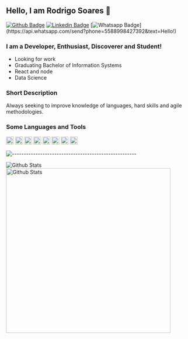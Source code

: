 
   
## Hello, I am Rodrigo Soares 👋
[![Github Badge](https://img.shields.io/badge/-Github-000?style=flat-square&logo=Github&logoColor=white&link=https://github.com/devrodrigocsoares)](https://github.com/devrodrigocsoares)
[![Linkedin Badge](https://img.shields.io/badge/-LinkedIn-blue?style=flat-square&logo=Linkedin&logoColor=white&link=https://www.linkedin.com/in/rodrigo-soares-6b8535119/)](https://www.linkedin.com/in/rodrigo-soares-6b8535119/)
[![Whatsapp Badge](https://img.shields.io/badge/-Whatsapp-4CA143?style=flat-square&labelColor=4CA143&logo=whatsapp&logoColor=white&link=https://api.whatsapp.com/send?phone=5588998427392&text=Hello!)](https://api.whatsapp.com/send?phone=5588998427392&text=Hello!)


### I am a Developer, Enthusiast, Discoverer and Student!
- Looking for work
- Graduating Bachelor of Information Systems
- React and node
- Data Science 


### Short Description
Always seeking to improve knowledge of languages, hard skills and agile methodologies.

### Some Languages and Tools

<a href="https://www.typescriptlang.org/" title="Typescript"><img src="https://github.com/get-icon/geticon/raw/master/icons/typescript-icon.svg" alt="Typescript" width="21px" height="21px"></a>
<a href="https://developer.mozilla.org/en-US/docs/Web/JavaScript" title="JavaScript"><img src="https://github.com/get-icon/geticon/raw/master/icons/javascript.svg" alt="JavaScript" width="21px" height="21px"></a>
<a href="https://reactjs.org/" title="React"><img src="https://github.com/get-icon/geticon/raw/master/icons/react.svg" alt="React" width="21px" height="21px"></a>
<a href="https://www.w3.org/TR/CSS/" title="CSS3"><img src="https://github.com/get-icon/geticon/raw/master/icons/css-3.svg" alt="CSS3" width="21px" height="21px"></a>
<a href="https://www.w3.org/TR/html5/" title="HTML5"><img src="https://github.com/get-icon/geticon/raw/master/icons/html-5.svg" alt="HTML5" width="21px" height="21px"></a>
<a href="https://nodejs.org/" title="Node.js"><img src="https://github.com/get-icon/geticon/raw/master/icons/nodejs-icon.svg" alt="Node.js" width="21px" height="21px"></a>
<a href="https://yarnpkg.com/" title="Yarn"><img src="https://github.com/get-icon/geticon/raw/master/icons/yarn.svg" alt="Yarn" width="21px" height="21px"></a>
<a href="https://code.visualstudio.com/" title="Visual Studio Code"><img src="https://github.com/get-icon/geticon/raw/master/icons/visual-studio-code.svg" alt="Visual Studio Code" width="21px" height="21px"></a>


![-----------------------------------------------------](https://raw.githubusercontent.com/andreasbm/readme/master/assets/lines/rainbow.png)

<img align="left" alt="Github Stats" src="https://github-readme-stats.vercel.app/api/top-langs/?username=devrodrigocsoares&layout=compact" />
<img align="left" width="450px" alt="Github Stats" src="https://github-readme-stats.vercel.app/api?username=devrodrigocsoares&show_icons=true&hide_border=true&include_all_commits=true&count_private=true&hide=issues,contribs&line_height=36" />
